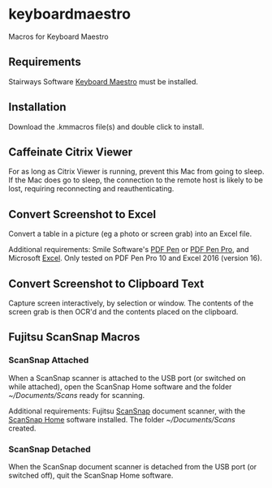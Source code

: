 # keyboardmaestro
Macros for Keyboard Maestro

## Requirements
Stairways Software [Keyboard Maestro](https://www.keyboardmaestro.com) must be installed.

## Installation
Download the .kmmacros file(s) and double click to install.

## Caffeinate Citrix Viewer

For as long as Citrix Viewer is running, prevent this Mac from going to sleep. If the Mac does go to sleep, the connection to the remote host is likely to be lost, requiring reconnecting and reauthenticating.


## Convert Screenshot to Excel

Convert a table in a picture (eg a photo or screen grab) into an Excel file.

Additional requirements: Smile Software's [PDF Pen](https://smilesoftware.com/PDFpen/) or [PDF Pen Pro](https://smilesoftware.com/PDFpen/), and Microsoft [Excel](https://www.microsoft.com/en-us/microsoft-365/excel). Only tested on PDF Pen Pro 10 and Excel 2016 (version 16).


## Convert Screenshot to Clipboard Text

Capture screen interactively, by selection or window. The contents of the screen grab is then OCR'd and the contents placed on the clipboard.


## Fujitsu ScanSnap Macros

### ScanSnap Attached

When a ScanSnap scanner is attached to the USB port (or switched on while attached), open the ScanSnap Home software and the folder _~/Documents/Scans_ ready for scanning.

Additional requirements: Fujitsu [ScanSnap](https://www.fujitsu.com/us/products/computing/peripheral/scanners/soho/) document scanner, with the [ScanSnap Home](https://www.fujitsu.com/us/products/computing/peripheral/scanners/soho/sshome/) software installed. The folder _~/Documents/Scans_ created.


### ScanSnap Detached

When the ScanSnap document scanner is detached from the USB port (or switched off), quit the ScanSnap Home software.
